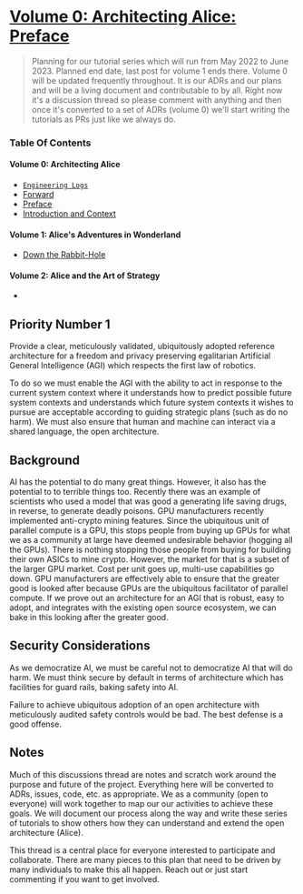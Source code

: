 # [Volume 0: Architecting Alice: Preface](https://github.com/intel/dffml/discussions/1369#discussion-4023096)

> Planning for our tutorial series which will run from May 2022 to June 2023. Planned end date, last post for volume 1 ends there. Volume 0 will be updated frequently throughout. It is our ADRs and our plans and will be a living document and contributable to by all. Right now it's a discussion thread so please comment with anything and then once it's converted to a set of ADRs (volume 0) we'll start writing the tutorials as PRs just like we always do.

### Table Of Contents

#### Volume 0: Architecting Alice

- [`Engineering Logs`](https://youtube.com/playlist?list=PLtzAOVTpO2jaHsS4o-sDzDyHEug-1KRbK)
- [Forward](https://github.com/intel/dffml/discussions/1369#discussioncomment-2688532)
- [Preface](https://github.com/intel/dffml/discussions/1369#discussion-4023096)
- [Introduction and Context](https://github.com/intel/dffml/discussions/1369#discussioncomment-2603280)

#### Volume 1: Alice's Adventures in Wonderland

- [Down the Rabbit-Hole](https://github.com/intel/dffml/discussions/1369#discussioncomment-2663771)

#### Volume 2: Alice and the Art of Strategy

-

## Priority Number 1

Provide a clear, meticulously validated, ubiquitously adopted reference architecture for a freedom and privacy preserving egalitarian Artificial General Intelligence (AGI) which respects the first law of robotics.

To do so we must enable the AGI with the ability to act in response to the current system context where it understands how to predict possible future system contexts and understands which future system contexts it wishes to pursue are acceptable according to guiding strategic plans (such as do no harm). We must also ensure that human and machine can interact via a shared language, the open architecture.

## Background

AI has the potential to do many great things. However, it also has the potential to to terrible things too. Recently there was an example of scientists who used a model that was good a generating life saving drugs, in reverse, to generate deadly poisons. GPU manufacturers recently implemented anti-crypto mining features. Since the ubiquitous unit of parallel compute is a GPU, this stops people from buying up GPUs for what we as a community at large have deemed undesirable behavior (hogging all the GPUs). There is nothing stopping those people from buying for building their own ASICs to mine crypto. However, the market for that is a subset of the larger GPU market. Cost per unit goes up, multi-use capabilities go down. GPU manufacturers are effectively able to ensure that the greater good is looked after because GPUs are the ubiquitous facilitator of parallel compute. If we prove out an architecture for an AGI that is robust, easy to adopt, and integrates with the existing open source ecosystem, we can bake in this looking after the greater good.

## Security Considerations

As we democratize AI, we must be careful not to democratize AI that will do harm. We must think secure by default in terms of architecture which has facilities for guard rails, baking safety into AI.

Failure to achieve ubiquitous adoption of an open architecture with meticulously audited safety controls would be bad. The best defense is a good offense.

## Notes

Much of this discussions thread are notes and scratch work around the purpose and future of the project. Everything here will be converted to ADRs, issues, code, etc. as appropriate. We as a community (open to everyone) will work together to map our our activities to achieve these goals. We will document our process along the way and write these series of tutorials to show others how they can understand and extend the open architecture (Alice).

This thread is a central place for everyone interested to participate and collaborate.  There are many pieces to this plan that need to be driven by many individuals to make this all happen. Reach out or just start commenting if you want to get involved.